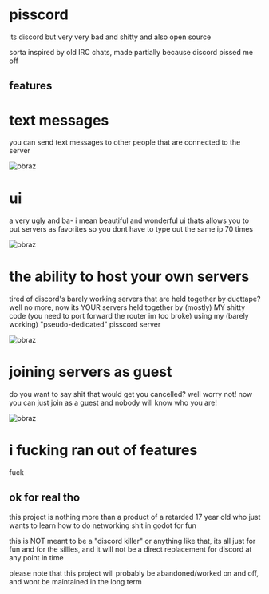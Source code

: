 # pisscord
its discord but very very bad and shitty and also open source

sorta inspired by old IRC chats, made partially because discord pissed me off
## features
# text messages
you can send text messages to other people that are connected to the server

![obraz](https://github.com/user-attachments/assets/d498db2a-652e-4a6d-b7fd-6555b7851045)

# ui
a very ugly and ba- i mean beautiful and wonderful ui thats allows you to put servers as favorites so you dont have to type out the same ip 70 times

![obraz](https://github.com/user-attachments/assets/a372f5ce-d505-4072-8ee4-24b3117c3828)

# the ability to host your own servers
tired of discord's barely working servers that are held together by ducttape? well no more, now its YOUR servers held together by (mostly) MY shitty code (you need to port forward the router im too broke) using my (barely working) "pseudo-dedicated" pisscord server

![obraz](https://github.com/user-attachments/assets/c7959a78-f9f0-468a-9bd1-b9fedfee425f)

# joining servers as guest
do you want to say shit that would get you cancelled? well worry not! now you can just join as a guest and nobody will know who you are!

![obraz](https://github.com/user-attachments/assets/01bb7033-7711-49c4-a377-cc6b4d42c4f1)

# i fucking ran out of features
fuck

## ok for real tho
this project is nothing more than a product of a retarded 17 year old who just wants to learn how to do networking shit in godot for fun

this is NOT meant to be a "discord killer" or anything like that, its all just for fun and for the sillies, and it will not be a direct replacement for discord at any point in time

please note that this project will probably be abandoned/worked on and off, and wont be maintained in the long term
